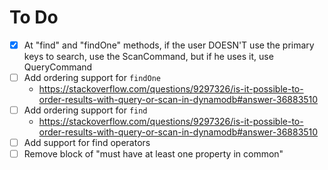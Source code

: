 # To Do

- [x] At "find" and "findOne" methods, if the user DOESN'T use the primary keys to search, use the ScanCommand, but if he uses it, use QueryCommand
- [ ] Add ordering support for `findOne`
  - https://stackoverflow.com/questions/9297326/is-it-possible-to-order-results-with-query-or-scan-in-dynamodb#answer-36883510
- [ ] Add ordering support for `find`
  - https://stackoverflow.com/questions/9297326/is-it-possible-to-order-results-with-query-or-scan-in-dynamodb#answer-36883510
- [ ] Add support for find operators
- [ ] Remove block of "must have at least one property in common"
